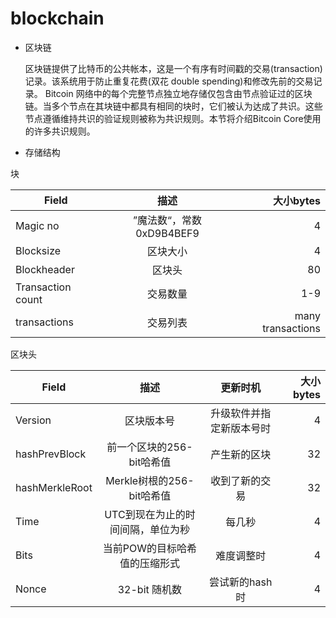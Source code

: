 # blockchain
- 区块链 

  区块链提供了比特币的公共帐本，这是一个有序有时间戳的交易(transaction)记录。该系统用于防止重复花费(双花 double spending)和修改先前的交易记录。
Bitcoin 网络中的每个完整节点独立地存储仅包含由节点验证过的区块链。当多个节点在其块链中都具有相同的块时，它们被认为达成了共识。这些节点遵循维持共识的验证规则被称为共识规则。本节将介绍Bitcoin Core使用的许多共识规则。

- 存储结构

块

|Field | 描述 | 大小bytes|
|- | :-: | -:|
|Magic no | ”魔法数“，常数0xD9B4BEF9| 4|
|Blocksize | 区块大小 | 4 |
|Blockheader | 区块头 | 80 |
|Transaction count | 交易数量 | 1-9|
|transactions | 交易列表 | many transactions|

区块头 

|Field			|描述	|更新时机	|大小bytes|
|- | :-: | :-: | -:|
|Version 		|	区块版本号 		|升级软件并指定新版本号时 	|4|
|hashPrevBlock|	前一个区块的256-bit哈希值 |产生新的区块|	32|
|hashMerkleRoot|	Merkle树根的256-bit哈希值	|收到了新的交易|	32|
|Time	|UTC到现在为止的时间间隔，单位为秒 	|	每几秒|	4|
|Bits	|当前POW的目标哈希值的压缩形式	|难度调整时|	4|
|Nonce	|32-bit 随机数	|尝试新的hash时|	4|
